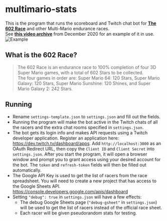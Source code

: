 # multimario-stats
This is the program that runs the scoreboard and Twitch chat bot for **[The 602 Race](https://docs.google.com/spreadsheets/d/1ludkWzuN0ZzMh9Bv1gq9oQxMypttiXkg6AEFvxy_gZk/)** and other Multi-Mario endurance races.  
See **[this video archive](https://www.twitch.tv/videos/857024553)** from December 2020 for an example of it in use.  
![Example](https://imgur.com/gap4Rol.png)

## What is the 602 Race?  
>The 602 Race is an endurance race to 100% completion of four 3D Super Mario games, with a total of 602 Stars to be collected.  
>The four games in order are: Super Mario 64: 120 Stars, Super Mario Galaxy: 120 Stars, Super Mario Sunshine: 120 Shines, and Super Mario Galaxy 2: 242 Stars.

## Running
- Rename `settings-template.json` to `settings.json` and fill out the fields.
- Running the program will make the bot active in the Twitch chats of all the racers and the extra chat rooms specified in `settings.json`.
- The bot gets its login info and makes API requests using a Twitch developer application. Register an application here: https://dev.twitch.tv/dashboard/apps. Add `http://localhost:3000` as an OAuth Redirect URL, then copy the `Client ID` and `Client Secret` into `settings.json`. After you start the program, it will open a browser window and prompt you to grant access using your desired account for the bot. The `token` and `refresh-token` fields will then be filled out automatically.
- The Google API Key is used to get the list of racers from the race spreadsheet. You will need to create a new project that has access to the Google Sheets API. https://console.developers.google.com/apis/dashboard
- Setting `"debug": true` in `settings.json` will have a few effects:
    - The debug Google Sheets page (`"debug-gsheet"` in `settings.json`) will be used to get the list of racers instead of the official race sheet.
    - Each racer will be given pseudorandom stats for testing.
